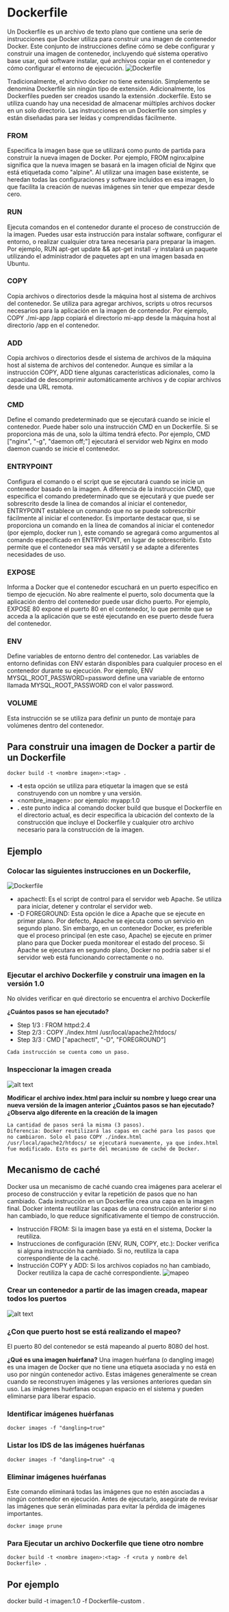 # Dockerfile
Un Dockerfile es un archivo de texto plano que contiene una serie de instrucciones que Docker utiliza para construir una imagen de contenedor Docker. Este conjunto de instrucciones define cómo se debe configurar y construir una imagen de contenedor, incluyendo qué sistema operativo base usar, qué software instalar, qué archivos copiar en el contenedor y cómo configurar el entorno de ejecución.
 ![Dockerfile](img/relacion.PNG)


Tradicionalmente, el archivo docker no tiene extensión. Simplemente se denomina Dockerfile sin ningún tipo de extensión. Adicionalmente, los Dockerfiles pueden ser creados usando la extensión .dockerfile. Esto se utiliza cuando hay una necesidad de almacenar múltiples archivos docker en un solo directorio.
Las instrucciones en un Dockerfile son simples y están diseñadas para ser leídas y comprendidas fácilmente. 

### FROM 
Especifica la imagen base que se utilizará como punto de partida para construir la nueva imagen de Docker. Por ejemplo, FROM nginx:alpine significa que la nueva imagen se basará en la imagen oficial de Nginx que está etiquetada como "alpine". Al utilizar una imagen base existente, se heredan todas las configuraciones y software incluidos en esa imagen, lo que facilita la creación de nuevas imágenes sin tener que empezar desde cero.

### RUN
Ejecuta comandos en el contenedor durante el proceso de construcción de la imagen. Puedes usar esta instrucción para instalar software, configurar el entorno, o realizar cualquier otra tarea necesaria para preparar la imagen. Por ejemplo, RUN apt-get update && apt-get install -y <paquete> instalará un paquete utilizando el administrador de paquetes apt en una imagen basada en Ubuntu.

### COPY
Copia archivos o directorios desde la máquina host al sistema de archivos del contenedor. Se utiliza para agregar archivos, scripts u otros recursos necesarios para la aplicación en la imagen de contenedor. Por ejemplo, COPY ./mi-app /app copiará el directorio mi-app desde la máquina host al directorio /app en el contenedor.

### ADD
Copia archivos o directorios desde el sistema de archivos de la máquina host al sistema de archivos del contenedor. Aunque es similar a la instrucción COPY, ADD tiene algunas características adicionales, como la capacidad de descomprimir automáticamente archivos y de copiar archivos desde una URL remota.

### CMD 
Define el comando predeterminado que se ejecutará cuando se inicie el contenedor. Puede haber solo una instrucción CMD en un Dockerfile. Si se proporciona más de una, solo la última tendrá efecto. Por ejemplo, CMD ["nginx", "-g", "daemon off;"] ejecutará el servidor web Nginx en modo daemon cuando se inicie el contenedor.

### ENTRYPOINT
Configura el comando o el script que se ejecutará cuando se inicie un contenedor basado en la imagen. A diferencia de la instrucción CMD, que especifica el comando predeterminado que se ejecutará y que puede ser sobrescrito desde la línea de comandos al iniciar el contenedor, ENTRYPOINT establece un comando que no se puede sobrescribir fácilmente al iniciar el contenedor.
Es importante destacar que, si se proporciona un comando en la línea de comandos al iniciar el contenedor (por ejemplo, docker run <imagen> <comando>), este comando se agregará como argumentos al comando especificado en ENTRYPOINT, en lugar de sobrescribirlo. Esto permite que el contenedor sea más versátil y se adapte a diferentes necesidades de uso.

### EXPOSE
Informa a Docker que el contenedor escuchará en un puerto específico en tiempo de ejecución. No abre realmente el puerto, solo documenta que la aplicación dentro del contenedor puede usar dicho puerto. Por ejemplo, EXPOSE 80 expone el puerto 80 en el contenedor, lo que permite que se acceda a la aplicación que se esté ejecutando en ese puerto desde fuera del contenedor.

### ENV
Define variables de entorno dentro del contenedor. Las variables de entorno definidas con ENV estarán disponibles para cualquier proceso en el contenedor durante su ejecución. Por ejemplo, ENV MYSQL_ROOT_PASSWORD=password define una variable de entorno llamada MYSQL_ROOT_PASSWORD con el valor password.

### VOLUME 
Esta instrucción se se utiliza para definir un punto de montaje para volúmenes dentro del contenedor.

##  Para construir una imagen de Docker a partir de un Dockerfile
```
docker build -t <nombre imagen>:<tag> .
```
- **-t** esta opción se utiliza para etiquetar la imagen que se está construyendo con un nombre y una versión.
- <nombre_imagen>:<tag> por ejemplo: myapp:1.0
- **.** este punto indica al comando docker build que busque el Dockerfile en el directorio actual, es decir especifica la ubicación del contexto de la construcción que incluye el Dockerfile y cualquier otro archivo necesario para la construcción de la imagen.

## Ejemplo
### Colocar las siguientes instrucciones en un Dockerfile, 
![Dockerfile](img/Dockerfile.PNG)

- apachectl: Es el script de control para el servidor web Apache. Se utiliza para iniciar, detener y controlar el servidor web.
- -D FOREGROUND: Esta opción le dice a Apache que se ejecute en primer plano. Por defecto, Apache se ejecuta como un servicio en segundo plano. Sin embargo, en un contenedor Docker, es preferible que el proceso principal (en este caso, Apache) se ejecute en primer plano para que Docker pueda monitorear el estado del proceso. Si Apache se ejecutara en segundo plano, Docker no podría saber si el servidor web está funcionando correctamente o no.

 
### Ejecutar el archivo Dockerfile y construir una imagen en la versión 1.0
No olvides verificar en qué directorio se encuentra el archivo Dockerfile

**¿Cuántos pasos se han ejecutado?**

- Step 1/3 : FROM httpd:2.4
- Step 2/3 : COPY ./index.html /usr/local/apache2/htdocs/
- Step 3/3 : CMD ["apachectl", "-D", "FOREGROUND"] 
```
Cada instrucción se cuenta como un paso.

```

### Inspeccionar la imagen creada
![alt text](img/df1.png)

**Modificar el archivo index.html para incluir su nombre y luego crear una nueva versión de la imagen anterior**
**¿Cuántos pasos se han ejecutado? ¿Observa algo diferente en la creación de la imagen**
```
La cantidad de pasos será la misma (3 pasos).
Diferencia: Docker reutilizará las capas en caché para los pasos que no cambiaron. Solo el paso COPY ./index.html /usr/local/apache2/htdocs/ se ejecutará nuevamente, ya que index.html fue modificado. Esto es parte del mecanismo de caché de Docker.
```


## Mecanismo de caché
Docker usa un mecanismo de caché cuando crea imágenes para acelerar el proceso de construcción y evitar la repetición de pasos que no han cambiado. Cada instrucción en un Dockerfile crea una capa en la imagen final. Docker intenta reutilizar las capas de una construcción anterior si no han cambiado, lo que reduce significativamente el tiempo de construcción.

- Instrucción FROM: Si la imagen base ya está en el sistema, Docker la reutiliza.
- Instrucciones de configuración (ENV, RUN, COPY, etc.): Docker verifica si alguna instrucción ha cambiado. Si no, reutiliza la capa correspondiente de la caché.
- Instrucción COPY y ADD: Si los archivos copiados no han cambiado, Docker reutiliza la capa de caché correspondiente.
![mapeo](img/dockerfile-cache.PNG)

### Crear un contenedor a partir de las imagen creada, mapear todos los puertos

![alt text](img/df2.png)


### ¿Con que puerto host se está realizando el mapeo?
El puerto 80 del contenedor se está mapeando al puerto 8080 del host.


**¿Qué es una imagen huérfana?**
Una imagen huérfana (o dangling image) es una imagen de Docker que no tiene una etiqueta asociada y no está en uso por ningún contenedor activo. Estas imágenes generalmente se crean cuando se reconstruyen imágenes y las versiones anteriores quedan sin uso. Las imágenes huérfanas ocupan espacio en el sistema y pueden eliminarse para liberar espacio.
### Identificar imágenes huérfanas
```
docker images -f "dangling=true"
```

### Listar los IDS de las imágenes huérfanas
```
docker images -f "dangling=true" -q
```

### Eliminar imágenes huérfanas
Este comando eliminará todas las imágenes que no estén asociadas a ningún contenedor en ejecución. Antes de ejecutarlo, asegúrate de revisar las imágenes que serán eliminadas para evitar la pérdida de imágenes importantes. 
```
docker image prune
```

### Para Ejecutar un archivo Dockerfile que tiene otro nombre
```
docker build -t <nombre imagen>:<tag> -f <ruta y nombre del Dockerfile> .
```

## Por ejemplo
docker build -t imagen:1.0 -f Dockerfile-custom .



